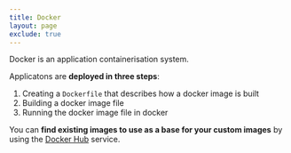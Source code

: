 ```yaml
---
title: Docker
layout: page
exclude: true
---
```


Docker is an application containerisation system.

Applicatons are **deployed in three steps**:

 1. Creating a `Dockerfile` that describes how a docker image is built
 2. Building a docker image file
 3. Running the docker image file in docker

You can **find existing images to use as a base for your custom images** by using the [Docker Hub](https://hub.docker.com/) service.
<!--stackedit_data:
eyJoaXN0b3J5IjpbNDA0Mjk2MzA1LC04NTc0MzcwMzRdfQ==
-->